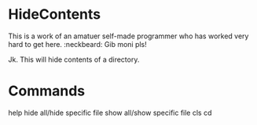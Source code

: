 HideContents
============

This is a work of an amatuer self-made programmer who has worked very hard to get here. :neckbeard:
Gib moni pls!

Jk. This will hide contents of a directory.


Commands
============
help 
hide all/hide specific file
show all/show specific file
cls
cd

